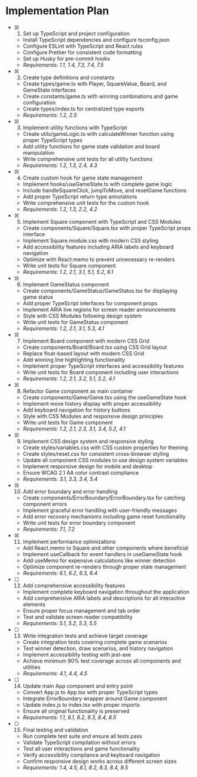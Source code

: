 # Implementation Plan

- [x] 1. Set up TypeScript and project configuration










  - Install TypeScript dependencies and configure tsconfig.json
  - Configure ESLint with TypeScript and React rules
  - Configure Prettier for consistent code formatting
  - Set up Husky for pre-commit hooks
  - _Requirements: 1.1, 1.4, 7.3, 7.4, 7.5_

- [x] 2. Create type definitions and constants





  - Create types/game.ts with Player, SquareValue, Board, and GameState interfaces
  - Create constants/game.ts with winning combinations and game configuration
  - Create types/index.ts for centralized type exports
  - _Requirements: 1.2, 2.5_

- [x] 3. Implement utility functions with TypeScript





  - Create utils/gameLogic.ts with calculateWinner function using proper TypeScript types
  - Add utility functions for game state validation and board manipulation
  - Write comprehensive unit tests for all utility functions
  - _Requirements: 1.2, 1.3, 2.4, 4.3_

- [x] 4. Create custom hook for game state management





  - Implement hooks/useGameState.ts with complete game logic
  - Include handleSquareClick, jumpToMove, and resetGame functions
  - Add proper TypeScript return type annotations
  - Write comprehensive unit tests for the custom hook
  - _Requirements: 1.2, 1.3, 2.2, 4.2_

- [x] 5. Implement Square component with TypeScript and CSS Modules





  - Create components/Square/Square.tsx with proper TypeScript props interface
  - Implement Square.module.css with modern CSS styling
  - Add accessibility features including ARIA labels and keyboard navigation
  - Optimize with React.memo to prevent unnecessary re-renders
  - Write unit tests for Square component
  - _Requirements: 1.2, 2.1, 3.1, 5.1, 5.2, 6.1_

- [x] 6. Implement GameStatus component






  - Create components/GameStatus/GameStatus.tsx for displaying game status
  - Add proper TypeScript interfaces for component props
  - Implement ARIA live regions for screen reader announcements
  - Style with CSS Modules following design system
  - Write unit tests for GameStatus component
  - _Requirements: 1.2, 2.1, 3.1, 5.3, 4.1_

- [x] 7. Implement Board component with modern CSS Grid



  - Create components/Board/Board.tsx using CSS Grid layout
  - Replace float-based layout with modern CSS Grid
  - Add winning line highlighting functionality
  - Implement proper TypeScript interfaces and accessibility features
  - Write unit tests for Board component including user interactions
  - _Requirements: 1.2, 2.1, 3.2, 5.1, 5.2, 4.1_

- [x] 8. Refactor Game component as main container



  - Create components/Game/Game.tsx using the useGameState hook
  - Implement move history display with proper accessibility
  - Add keyboard navigation for history buttons
  - Style with CSS Modules and responsive design principles
  - Write unit tests for Game component
  - _Requirements: 1.2, 2.1, 2.3, 3.1, 3.4, 5.2, 4.1_


- [x] 9. Implement CSS design system and responsive styling


  - Create styles/variables.css with CSS custom properties for theming
  - Create styles/reset.css for consistent cross-browser styling
  - Update all component CSS modules to use design system variables
  - Implement responsive design for mobile and desktop
  - Ensure WCAG 2.1 AA color contrast compliance
  - _Requirements: 3.1, 3.3, 3.4, 5.4_

- [x] 10. Add error boundary and error handling




  - Create components/ErrorBoundary/ErrorBoundary.tsx for catching component errors
  - Implement graceful error handling with user-friendly messages
  - Add error recovery mechanisms including game reset functionality
  - Write unit tests for error boundary component
  - _Requirements: 7.1, 7.2_

- [x] 11. Implement performance optimizations



  - Add React.memo to Square and other components where beneficial
  - Implement useCallback for event handlers in useGameState hook
  - Add useMemo for expensive calculations like winner detection
  - Optimize component re-renders through proper state management
  - _Requirements: 6.1, 6.2, 6.3, 6.4_

- [ ] 12. Add comprehensive accessibility features
  - Implement complete keyboard navigation throughout the application
  - Add comprehensive ARIA labels and descriptions for all interactive elements
  - Ensure proper focus management and tab order
  - Test and validate screen reader compatibility
  - _Requirements: 5.1, 5.2, 5.3, 5.5_

- [ ] 13. Write integration tests and achieve target coverage
  - Create integration tests covering complete game scenarios
  - Test winner detection, draw scenarios, and history navigation
  - Implement accessibility testing with jest-axe
  - Achieve minimum 90% test coverage across all components and utilities
  - _Requirements: 4.1, 4.4, 4.5_

- [ ] 14. Update main App component and entry point
  - Convert App.js to App.tsx with proper TypeScript types
  - Integrate ErrorBoundary wrapper around Game component
  - Update index.js to index.tsx with proper imports
  - Ensure all original functionality is preserved
  - _Requirements: 1.1, 8.1, 8.2, 8.3, 8.4, 8.5_

- [ ] 15. Final testing and validation
  - Run complete test suite and ensure all tests pass
  - Validate TypeScript compilation without errors
  - Test all user interactions and game functionality
  - Verify accessibility compliance and keyboard navigation
  - Confirm responsive design works across different screen sizes
  - _Requirements: 1.4, 4.5, 8.1, 8.2, 8.3, 8.4, 8.5_